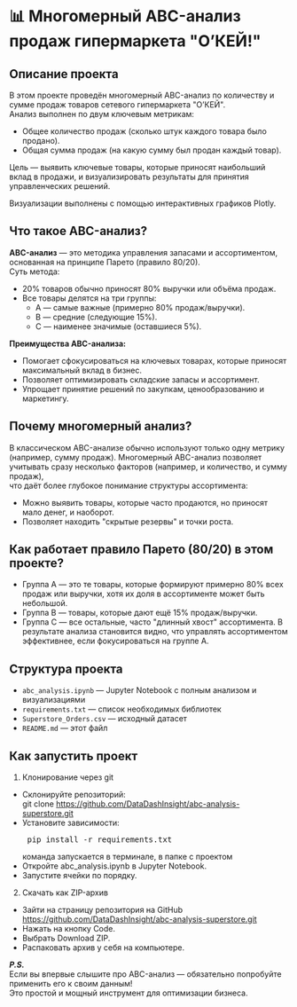 # 📊 Многомерный ABC-анализ продаж гипермаркета "О’КЕЙ!"

## Описание проекта  

В этом проекте проведён многомерный ABC-анализ по количеству и сумме продаж товаров сетевого гипермаркета "О’КЕЙ".  
Анализ выполнен по двум ключевым метрикам:  
- Общее количество продаж (сколько штук каждого товара было продано).    
- Общая сумма продаж (на какую сумму был продан каждый товар).  

Цель — выявить ключевые товары, которые приносят наибольший вклад в продажи, и визуализировать результаты
для принятия управленческих решений.  

Визуализации выполнены с помощью интерактивных графиков Plotly.

## Что такое ABC-анализ?  
**ABC-анализ** — это методика управления запасами и ассортиментом, основанная на принципе Парето (правило 80/20).  
Суть метода:  
- 20% товаров обычно приносят 80% выручки или объёма продаж.
- Все товары делятся на три группы:  
  - A — самые важные (примерно 80% продаж/выручки).  
  - B — средние (следующие 15%).  
  - C — наименее значимые (оставшиеся 5%).  

**Преимущества ABC-анализа:**  
- Помогает сфокусироваться на ключевых товарах, которые приносят максимальный вклад в бизнес.
- Позволяет оптимизировать складские запасы и ассортимент.
- Упрощает принятие решений по закупкам, ценообразованию и маркетингу.

## Почему многомерный анализ?  
В классическом ABC-анализе обычно используют только одну метрику (например, сумму продаж).
Многомерный ABC-анализ позволяет учитывать сразу несколько факторов (например, и количество, и сумму продаж),  
что даёт более глубокое понимание структуры ассортимента:  
- Можно выявить товары, которые часто продаются, но приносят мало денег, и наоборот.
- Позволяет находить "скрытые резервы" и точки роста.

## Как работает правило Парето (80/20) в этом проекте?  
- Группа A — это те товары, которые формируют примерно 80% всех продаж или выручки, хотя их
  доля в ассортименте может быть небольшой.
- Группа B — товары, которые дают ещё 15% продаж/выручки.
- Группа C — все остальные, часто "длинный хвост" ассортимента.
В результате анализа становится видно, что управлять ассортиментом эффективнее, если фокусироваться на группе A.

## Структура проекта  
- `abc_analysis.ipynb` — Jupyter Notebook с полным анализом и визуализациями
- `requirements.txt` — список необходимых библиотек  
- `Superstore_Orders.csv` — исходный датасет
- `README.md` — этот файл  

## Как запустить проект  
1. Клонирование через git  
- Склонируйте репозиторий:  
  </pre> git clone https://github.com/DataDashInsight/abc-analysis-superstore.git </pre>
- Установите зависимости:  
  <pre> pip install -r requirements.txt </pre>   
  команда запускается в терминале, в папке с проектом     
- Откройте abc_analysis.ipynb в Jupyter Notebook.
- Запустите ячейки по порядку.

2. Скачать как ZIP-архив
- Зайти на страницу репозитория на GitHub https://github.com/DataDashInsight/abc-analysis-superstore.git
- Нажать на кнопку Code.
- Выбрать Download ZIP.
- Распаковать архив у себя на компьютере.

***P.S.***   
Если вы впервые слышите про ABC-анализ — обязательно попробуйте применить его к своим данным!  
Это простой и мощный инструмент для оптимизации бизнеса.

    
